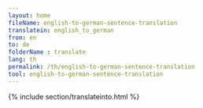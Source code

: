 ```yaml
---
layout: home
fileName: english-to-german-sentence-translation
translatein: english_to_german
from: en
to: de
folderName : translate
lang: th
permalink: /th/english-to-german-sentence-translation
tool: english-to-german-sentence-translation
---
```

{% include section/translateinto.html %}